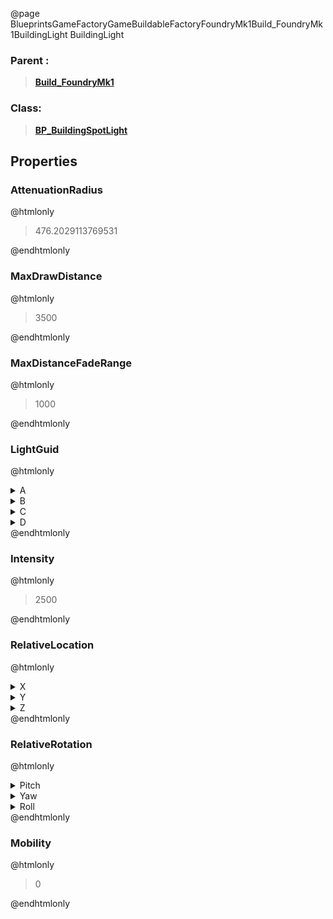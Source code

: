 @page BlueprintsGameFactoryGameBuildableFactoryFoundryMk1Build_FoundryMk1BuildingLight BuildingLight
### Parent :
<b><a href="_blueprints_game_factory_game_buildable_factory_foundry_mk1_build__foundry_mk1.html"><blockquote>Build_FoundryMk1</blockquote></a></b>
### Class:
<b><a href="_blueprints_game_factory_game_buildable-shared_shared_parts_b_p__building_spot_light.html"><blockquote>BP_BuildingSpotLight</blockquote></a></b>
## Properties
### AttenuationRadius
@htmlonly
<blockquote>476.2029113769531</blockquote>
@endhtmlonly

### MaxDrawDistance
@htmlonly
<blockquote>3500</blockquote>
@endhtmlonly

### MaxDistanceFadeRange
@htmlonly
<blockquote>1000</blockquote>
@endhtmlonly

### LightGuid
@htmlonly
<details>
 <summary>A</summary>
<blockquote>922315183</blockquote>
</details>
<details>
 <summary>B</summary>
<blockquote>1090289771</blockquote>
</details>
<details>
 <summary>C</summary>
<blockquote>-884713597</blockquote>
</details>
<details>
 <summary>D</summary>
<blockquote>49836007</blockquote>
</details>
@endhtmlonly

### Intensity
@htmlonly
<blockquote>2500</blockquote>
@endhtmlonly

### RelativeLocation
@htmlonly
<details>
 <summary>X</summary>
<blockquote>164.99891662597656</blockquote>
</details>
<details>
 <summary>Y</summary>
<blockquote>-311.4072265625</blockquote>
</details>
<details>
 <summary>Z</summary>
<blockquote>404.678955078125</blockquote>
</details>
@endhtmlonly

### RelativeRotation
@htmlonly
<details>
 <summary>Pitch</summary>
<blockquote>-40.00005340576172</blockquote>
</details>
<details>
 <summary>Yaw</summary>
<blockquote>-89.99964141845703</blockquote>
</details>
<details>
 <summary>Roll</summary>
<blockquote>-3.120665132883005e-05</blockquote>
</details>
@endhtmlonly

### Mobility
@htmlonly
<blockquote>0</blockquote>
@endhtmlonly

